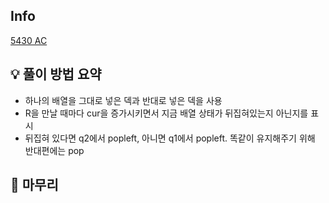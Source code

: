 ## Info
[5430 AC](https://www.acmicpc.net/problem/5430)

## 💡 풀이 방법 요약
- 하나의 배열을 그대로 넣은 덱과 반대로 넣은 덱을 사용
- R을 만날 때마다 cur을 증가시키면서 지금 배열 상태가 뒤집혀있는지 아닌지를 표시
- 뒤집혀 있다면 q2에서 popleft, 아니면 q1에서 popleft. 똑같이 유지해주기 위해 반대편에는 pop

## 🙂 마무리
